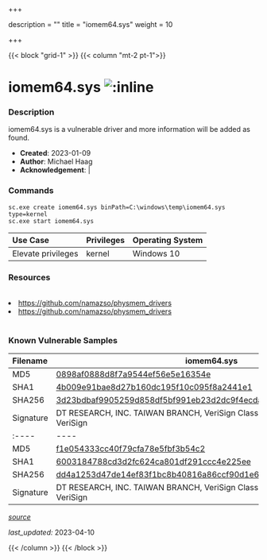 +++

description = ""
title = "iomem64.sys"
weight = 10

+++


{{< block "grid-1" >}}
{{< column "mt-2 pt-1">}}


# iomem64.sys ![:inline](/images/twitter_verified.png) 


### Description

iomem64.sys is a vulnerable driver and more information will be added as found.

- **Created**: 2023-01-09
- **Author**: Michael Haag
- **Acknowledgement**:  | [](https://twitter.com/)

### Commands

```
sc.exe create iomem64.sys binPath=C:\windows\temp\iomem64.sys type=kernel
sc.exe start iomem64.sys
```

| Use Case | Privileges | Operating System | 
|:---- | ---- | ---- |
| Elevate privileges | kernel | Windows 10 |

### Resources
<br>
<li><a href=" https://github.com/namazso/physmem_drivers"> https://github.com/namazso/physmem_drivers</a></li>
<li><a href="https://github.com/namazso/physmem_drivers">https://github.com/namazso/physmem_drivers</a></li>
<br>

### Known Vulnerable Samples

| Filename | iomem64.sys |
|:---- | ---- | 
| MD5 | <a href="https://www.virustotal.com/gui/file/0898af0888d8f7a9544ef56e5e16354e">0898af0888d8f7a9544ef56e5e16354e</a> |
| SHA1 | <a href="https://www.virustotal.com/gui/file/4b009e91bae8d27b160dc195f10c095f8a2441e1">4b009e91bae8d27b160dc195f10c095f8a2441e1</a> |
| SHA256 | <a href="https://www.virustotal.com/gui/file/3d23bdbaf9905259d858df5bf991eb23d2dc9f4ecda7f9f77839691acef1b8c4">3d23bdbaf9905259d858df5bf991eb23d2dc9f4ecda7f9f77839691acef1b8c4</a> |
| Signature | DT RESEARCH, INC. TAIWAN BRANCH, VeriSign Class 3 Code Signing 2010 CA, VeriSign   || Filename | iomem64.sys |
|:---- | ---- | 
| MD5 | <a href="https://www.virustotal.com/gui/file/f1e054333cc40f79cfa78e5fbf3b54c2">f1e054333cc40f79cfa78e5fbf3b54c2</a> |
| SHA1 | <a href="https://www.virustotal.com/gui/file/6003184788cd3d2fc624ca801df291ccc4e225ee">6003184788cd3d2fc624ca801df291ccc4e225ee</a> |
| SHA256 | <a href="https://www.virustotal.com/gui/file/dd4a1253d47de14ef83f1bc8b40816a86ccf90d1e624c5adf9203ae9d51d4097">dd4a1253d47de14ef83f1bc8b40816a86ccf90d1e624c5adf9203ae9d51d4097</a> |
| Signature | DT RESEARCH, INC. TAIWAN BRANCH, VeriSign Class 3 Code Signing 2010 CA, VeriSign   |


[*source*](https://github.com/magicsword-io/LOLDrivers/tree/main/yaml/iomem64.yaml)

*last_updated:* 2023-04-10








{{< /column >}}
{{< /block >}}
